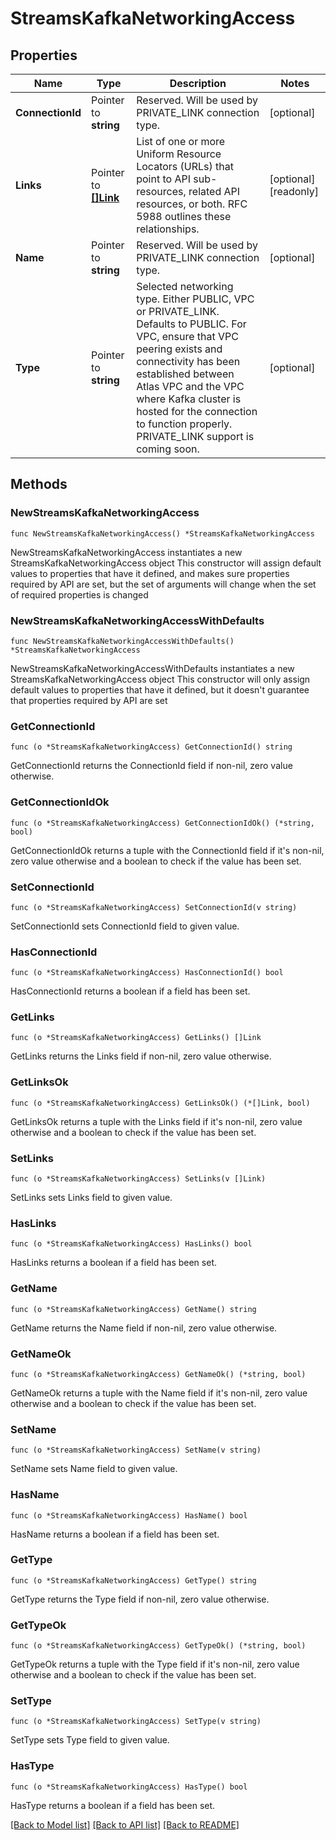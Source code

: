 # StreamsKafkaNetworkingAccess

## Properties

Name | Type | Description | Notes
------------ | ------------- | ------------- | -------------
**ConnectionId** | Pointer to **string** | Reserved. Will be used by PRIVATE_LINK connection type. | [optional] 
**Links** | Pointer to [**[]Link**](Link.md) | List of one or more Uniform Resource Locators (URLs) that point to API sub-resources, related API resources, or both. RFC 5988 outlines these relationships. | [optional] [readonly] 
**Name** | Pointer to **string** | Reserved. Will be used by PRIVATE_LINK connection type. | [optional] 
**Type** | Pointer to **string** | Selected networking type. Either PUBLIC, VPC or PRIVATE_LINK. Defaults to PUBLIC. For VPC, ensure that VPC peering exists and connectivity has been established between Atlas VPC and the VPC where Kafka cluster is hosted for the connection to function properly. PRIVATE_LINK support is coming soon. | [optional] 

## Methods

### NewStreamsKafkaNetworkingAccess

`func NewStreamsKafkaNetworkingAccess() *StreamsKafkaNetworkingAccess`

NewStreamsKafkaNetworkingAccess instantiates a new StreamsKafkaNetworkingAccess object
This constructor will assign default values to properties that have it defined,
and makes sure properties required by API are set, but the set of arguments
will change when the set of required properties is changed

### NewStreamsKafkaNetworkingAccessWithDefaults

`func NewStreamsKafkaNetworkingAccessWithDefaults() *StreamsKafkaNetworkingAccess`

NewStreamsKafkaNetworkingAccessWithDefaults instantiates a new StreamsKafkaNetworkingAccess object
This constructor will only assign default values to properties that have it defined,
but it doesn't guarantee that properties required by API are set

### GetConnectionId

`func (o *StreamsKafkaNetworkingAccess) GetConnectionId() string`

GetConnectionId returns the ConnectionId field if non-nil, zero value otherwise.

### GetConnectionIdOk

`func (o *StreamsKafkaNetworkingAccess) GetConnectionIdOk() (*string, bool)`

GetConnectionIdOk returns a tuple with the ConnectionId field if it's non-nil, zero value otherwise
and a boolean to check if the value has been set.

### SetConnectionId

`func (o *StreamsKafkaNetworkingAccess) SetConnectionId(v string)`

SetConnectionId sets ConnectionId field to given value.

### HasConnectionId

`func (o *StreamsKafkaNetworkingAccess) HasConnectionId() bool`

HasConnectionId returns a boolean if a field has been set.
### GetLinks

`func (o *StreamsKafkaNetworkingAccess) GetLinks() []Link`

GetLinks returns the Links field if non-nil, zero value otherwise.

### GetLinksOk

`func (o *StreamsKafkaNetworkingAccess) GetLinksOk() (*[]Link, bool)`

GetLinksOk returns a tuple with the Links field if it's non-nil, zero value otherwise
and a boolean to check if the value has been set.

### SetLinks

`func (o *StreamsKafkaNetworkingAccess) SetLinks(v []Link)`

SetLinks sets Links field to given value.

### HasLinks

`func (o *StreamsKafkaNetworkingAccess) HasLinks() bool`

HasLinks returns a boolean if a field has been set.
### GetName

`func (o *StreamsKafkaNetworkingAccess) GetName() string`

GetName returns the Name field if non-nil, zero value otherwise.

### GetNameOk

`func (o *StreamsKafkaNetworkingAccess) GetNameOk() (*string, bool)`

GetNameOk returns a tuple with the Name field if it's non-nil, zero value otherwise
and a boolean to check if the value has been set.

### SetName

`func (o *StreamsKafkaNetworkingAccess) SetName(v string)`

SetName sets Name field to given value.

### HasName

`func (o *StreamsKafkaNetworkingAccess) HasName() bool`

HasName returns a boolean if a field has been set.
### GetType

`func (o *StreamsKafkaNetworkingAccess) GetType() string`

GetType returns the Type field if non-nil, zero value otherwise.

### GetTypeOk

`func (o *StreamsKafkaNetworkingAccess) GetTypeOk() (*string, bool)`

GetTypeOk returns a tuple with the Type field if it's non-nil, zero value otherwise
and a boolean to check if the value has been set.

### SetType

`func (o *StreamsKafkaNetworkingAccess) SetType(v string)`

SetType sets Type field to given value.

### HasType

`func (o *StreamsKafkaNetworkingAccess) HasType() bool`

HasType returns a boolean if a field has been set.

[[Back to Model list]](../README.md#documentation-for-models) [[Back to API list]](../README.md#documentation-for-api-endpoints) [[Back to README]](../README.md)


